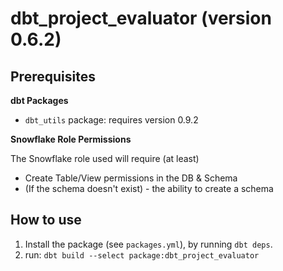 # dbt_project_evaluator (version 0.6.2)

## Prerequisites

**dbt Packages**

* `dbt_utils` package: requires version 0.9.2

**Snowflake Role Permissions**

The Snowflake role used will require (at least)

* Create Table/View permissions in the DB & Schema
* (If the schema doesn't exist) - the ability to create a schema

## How to use

1. Install the package (see `packages.yml`), by running `dbt deps`.
2. run: `dbt build --select package:dbt_project_evaluator`
